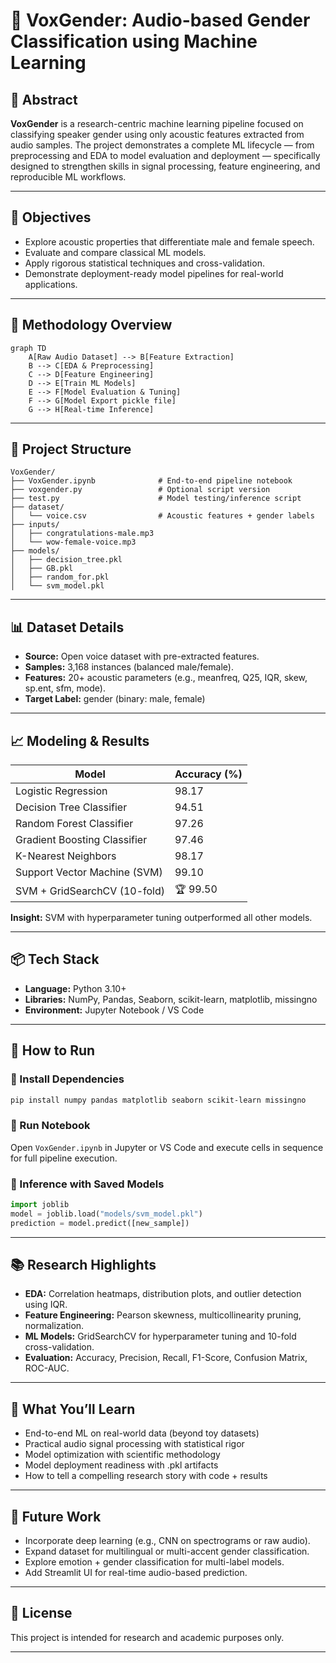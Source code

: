 # 🧠 VoxGender: Audio-based Gender Classification using Machine Learning

## 📌 Abstract

**VoxGender** is a research-centric machine learning pipeline focused on classifying speaker gender using only acoustic features extracted from audio samples. The project demonstrates a complete ML lifecycle — from preprocessing and EDA to model evaluation and deployment — specifically designed to strengthen skills in signal processing, feature engineering, and reproducible ML workflows.

---

## 🎯 Objectives

- Explore acoustic properties that differentiate male and female speech.
- Evaluate and compare classical ML models.
- Apply rigorous statistical techniques and cross-validation.
- Demonstrate deployment-ready model pipelines for real-world applications.

---

## 🧪 Methodology Overview

```mermaid
graph TD
    A[Raw Audio Dataset] --> B[Feature Extraction]
    B --> C[EDA & Preprocessing]
    C --> D[Feature Engineering]
    D --> E[Train ML Models]
    E --> F[Model Evaluation & Tuning]
    F --> G[Model Export pickle file]
    G --> H[Real-time Inference]
```

---

## 📁 Project Structure

```
VoxGender/
├── VoxGender.ipynb              # End-to-end pipeline notebook
├── voxgender.py                 # Optional script version
├── test.py                      # Model testing/inference script
├── dataset/
│   └── voice.csv                # Acoustic features + gender labels
├── inputs/
│   ├── congratulations-male.mp3
│   └── wow-female-voice.mp3
├── models/
│   ├── decision_tree.pkl
│   ├── GB.pkl
│   ├── random_for.pkl
│   └── svm_model.pkl
```

---

## 📊 Dataset Details

- **Source:** Open voice dataset with pre-extracted features.
- **Samples:** 3,168 instances (balanced male/female).
- **Features:** 20+ acoustic parameters (e.g., meanfreq, Q25, IQR, skew, sp.ent, sfm, mode).
- **Target Label:** gender (binary: male, female)

---

## 📈 Modeling & Results

| Model                           | Accuracy (%) |
|----------------------------------|--------------|
| Logistic Regression              | 98.17        |
| Decision Tree Classifier         | 94.51        |
| Random Forest Classifier         | 97.26        |
| Gradient Boosting Classifier     | 97.46        |
| K-Nearest Neighbors              | 98.17        |
| Support Vector Machine (SVM)     | 99.10        |
| SVM + GridSearchCV (10-fold)     | 🏆 99.50      |

**Insight:** SVM with hyperparameter tuning outperformed all other models.

---

## 📦 Tech Stack

- **Language:** Python 3.10+
- **Libraries:** NumPy, Pandas, Seaborn, scikit-learn, matplotlib, missingno
- **Environment:** Jupyter Notebook / VS Code

---

## 🚀 How to Run

### 🔧 Install Dependencies

```bash
pip install numpy pandas matplotlib seaborn scikit-learn missingno
```

### 📘 Run Notebook

Open `VoxGender.ipynb` in Jupyter or VS Code and execute cells in sequence for full pipeline execution.

### 🎯 Inference with Saved Models

```python
import joblib
model = joblib.load("models/svm_model.pkl")
prediction = model.predict([new_sample])
```

---

## 📚 Research Highlights

- **EDA:** Correlation heatmaps, distribution plots, and outlier detection using IQR.
- **Feature Engineering:** Pearson skewness, multicollinearity pruning, normalization.
- **ML Models:** GridSearchCV for hyperparameter tuning and 10-fold cross-validation.
- **Evaluation:** Accuracy, Precision, Recall, F1-Score, Confusion Matrix, ROC-AUC.

---

## 🧠 What You’ll Learn

- End-to-end ML on real-world data (beyond toy datasets)
- Practical audio signal processing with statistical rigor
- Model optimization with scientific methodology
- Model deployment readiness with .pkl artifacts
- How to tell a compelling research story with code + results

---

## 🔮 Future Work

- Incorporate deep learning (e.g., CNN on spectrograms or raw audio).
- Expand dataset for multilingual or multi-accent gender classification.
- Explore emotion + gender classification for multi-label models.
- Add Streamlit UI for real-time audio-based prediction.

---

## 📜 License

This project is intended for research and academic purposes only.

---
